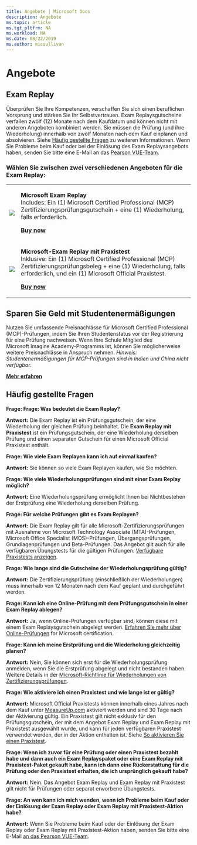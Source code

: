 ```yaml
---
title: Angebote | Microsoft Docs
description: Angebote 
ms.topic: article
ms.tgt_pltfrm: NA
ms.workload: NA
ms.date: 08/22/2019
ms.author: micsullivan
---
```

# Angebote

## Exam Replay

Überprüfen Sie Ihre Kompetenzen, verschaffen Sie sich einen beruflichen Vorsprung und stärken Sie Ihr Selbstvertrauen. Exam Replaysgutscheine verfallen zwölf (12) Monate nach dem Kaufdatum und können nicht mit anderen Angeboten kombiniert werden. Sie müssen die Prüfung (und ihre Wiederholung) innerhalb von zwölf Monaten nach dem Kauf einplanen und absolvieren. Siehe [Häufig gestellte Fragen](#frequently-asked-questions) zu weiteren Informationen. Wenn Sie Probleme beim Kauf oder bei der Einlösung des Exam Replaysangebots haben, senden Sie bitte eine E-Mail an das [Pearson VUE-Team](mailto:mindhub@pearson.com).

### Wählen Sie zwischen zwei verschiedenen Angeboten für die Exam Replay:

<div>
    <table border="0">
        <tr>
            <td>
                <img src="images/exam-replay-thumbnail.png">
            </td>
            <td>                
                <p><strong>Microsoft Exam Replay</strong><br/>Includes: Ein (1) Microsoft Certified Professional (MCP) Zertifizierungsprüfungsgutschein + eine (1) Wiederholung, falls erforderlich.</p>
                <p><a href="https://us.mindhub.com/p/Microsoft-Exam-Replay?utm_source=msftmarketing&utm_medium=msft_offers&utm_campaign=ExamReplayFY20&utm_term=ERFY20&utm_content=weblink3"><strong>Buy now</strong></a></p>
            </td>
        </tr>
        <tr>
            <td>
                <img src="images/exam-replay-with-practice-test-thumbnail.png">
            </td>
            <td>
               <p><strong>Microsoft-Exam Replay mit Praxistest</strong><br/>Inklusive: Ein (1) Microsoft Certified Professional (MCP) Zertifizierungsprüfungsbeleg + eine (1) Wiederholung, falls erforderlich, und ein (1) Microsoft Official Praxistest.</p>
               <p><a href="https://us.mindhub.com/p/Microsoft-Exam-Replay-PT?utm_source=msftmarketing&utm_medium=msft_offers&utm_campaign=ExamReplayFY20&utm_term=ERFY20&utm_content=weblink"><strong>Buy now</strong></a></p>
            </td>
        </tr>
    </table>
</div>

## Sparen Sie Geld mit Studentenermäßigungen
Nutzen Sie umfassende Preisnachlässe für Microsoft Certified Professional (MCP)-Prüfungen, indem Sie Ihren Studentenstatus vor der Registrierung für eine Prüfung nachweisen. Wenn Ihre Schule Mitglied des Microsoft Imagine Academy-Programms ist, können Sie möglicherweise weitere Preisnachlässe in Anspruch nehmen. *Hinweis: Studentenermäßigungen für MCP-Prüfungen sind in Indien und China nicht verfügbar.*

[**Mehr erfahren**](/learn/certifications/certification-exam-policies)

## <a name="frequently-asked-questions"></a> Häufig gestellte Fragen

**Frage: Frage: Was bedeutet die Exam Replay?**

**Antwort:** Die Exam Replay ist ein Prüfungsgutschein, der eine Wiederholung der gleichen Prüfung beinhaltet. Die **Exam Replay mit Praxistest** ist ein Prüfungsgutschein, der eine Wiederholung derselben Prüfung und einen separaten Gutschein für einen Microsoft Official Praxistest enthält.

**Frage: Wie viele Exam Replayen kann ich auf einmal kaufen?**

**Antwort:** Sie können so viele Exam Replayen kaufen, wie Sie möchten.

**Frage: Wie viele Wiederholungsprüfungen sind mit einer Exam Replay möglich?**

**Antwort:** Eine Wiederholungsprüfung ermöglicht Ihnen bei Nichtbestehen der Erstprüfung eine Wiederholung derselben Prüfung.

**Frage: Für welche Prüfungen gibt es Exam Replayen?**

**Antwort:** Die Exam Replay gilt für alle Microsoft-Zertifizierungsprüfungen mit Ausnahme von Microsoft Technology Associate (MTA)-Prüfungen, Microsoft Office Specialist (MOS)-Prüfungen, Übergangsprüfungen, Grundlagenprüfungen und Beta-Prüfungen. Das Angebot gilt auch für alle verfügbaren Übungstests für die gültigen Prüfungen. [Verfügbare Praxistests anzeigen](https://us.mindhub.com/microsoft-practice-tests).

**Frage: Wie lange sind die Gutscheine der Wiederholungsprüfung gültig?**

**Antwort:** Die Zertifizierungsprüfung (einschließlich der Wiederholungen) muss innerhalb von 12 Monaten nach dem Kauf geplant und durchgeführt werden.

**Frage: Kann ich eine Online-Prüfung mit dem Prüfungsgutschein in einer Exam Replay ablegen?**

**Antwort:** Ja, wenn Online-Prüfungen verfügbar sind, können diese mit einem Exam Replaysgutschein abgelegt werden. [Erfahren Sie mehr über Online-Prüfungen](https://www.microsoft.com/learning/online-proctored-exams.aspx) for Microsoft certification.

**Frage: Kann ich meine Erstprüfung und die Wiederholung gleichzeitig planen?**

**Antwort:** Nein, Sie können sich erst für die Wiederholungsprüfung anmelden, wenn Sie die Erstprüfung abgelegt und nicht bestanden haben. Weitere Details in der [Microsoft-Richtlinie für Wiederholungen von Zertifizierungsprüfungen](https://www.microsoft.com/learning/certification-exam-policies.aspx).

**Frage: Wie aktiviere ich einen Praxistest und wie lange ist er gültig?**

**Antwort:** Microsoft Official Praxistests können innerhalb eines Jahres nach dem Kauf unter [MeasureUp.com](https://www.measureup.com/) aktiviert werden und sind 30 Tage nach der Aktivierung gültig. Ein Praxistest gilt nicht exklusiv für den Prüfungsgutschein, der mit dem Angebot Exam Replay und Exam Replay mit Praxistest ausgewählt wurde, und kann für jeden verfügbaren Praxistest verwendet werden, der in der Aktion enthalten ist. Siehe [So aktivieren Sie einen Praxistest](https://home.pearsonvue.com/microsoft/practicetests).

**Frage: Wenn ich zuvor für eine Prüfung oder einen Praxistest bezahlt habe und dann auch ein Exam Replayspaket oder eine Exam Replay mit Praxistest-Paket gekauft habe, kann ich dann eine Rückerstattung für die Prüfung oder den Praxistest erhalten, die ich ursprünglich gekauft habe?**

**Antwort:** Nein. Das Angebot Exam Replay und Exam Replay mit Praxistest gilt nicht für Prüfungen oder separat erworbene Übungstests.

**Frage: An wen kann ich mich wenden, wenn ich Probleme beim Kauf oder der Einlösung der Exam Replay oder Exam Replay mit Praxistest-Aktion habe?**

**Antwort:** Wenn Sie Probleme beim Kauf oder der Einlösung der Exam Replay oder Exam Replay mit Praxistest-Aktion haben, senden Sie bitte eine E-Mail [an das Pearson VUE-Team](mailto:mindhub@pearson.com).




